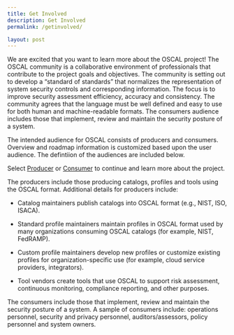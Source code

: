 ```yaml
---
title: Get Involved
description: Get Involved
permalink: /getinvolved/

layout: post
---
```


We are excited that you want to learn more about the OSCAL project! The OSCAL community is a collaborative environment of professionals that contribute to the project goals and objectives. The community is setting out to develop a “standard of standards” that normalizes the representation of system security controls and corresponding information. The focus is to improve security assessment efficiency, accuracy and consistency. The community agrees that the language must be well defined and easy to use for both human and machine-readable formats. The consumers audience includes those that implement, review and maintain the security posture of a system.

The intended audience for OSCAL consists of producers and consumers. Overview and roadmap information is customized based upon the user audience. The defintiion of the audiences are included below. 

Select [Producer](Producer.md) or [Consumer](Consumer.md) to continue and learn more about the project.

The producers include those producing catalogs, profiles and tools using the OSCAL format. Additional details for producers include:

 - Catalog maintainers publish catalogs into OSCAL format (e.g., NIST, ISO, ISACA).

- Standard profile maintainers maintain profiles in OSCAL format used by many organizations consuming OSCAL catalogs (for example, NIST, FedRAMP).

- Custom profile maintainers develop new profiles or customize existing profiles for organization-specific use (for example, cloud service providers, integrators).

- Tool vendors create tools that use OSCAL to support risk assessment, continuous monitoring, compliance reporting, and other purposes.

The consumers include those that implement, review and maintain the security posture of a system. A sample of consumers include: operations personnel, security and privacy personnel, auditors/assessors, policy personnel and system owners.

